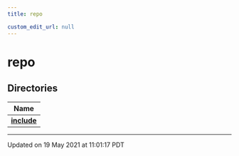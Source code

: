 ```yaml
---
title: repo

custom_edit_url: null
---
```


# repo

## Directories

| Name           |
| -------------- |
| **[include](/autogen/libzt/files/dir_fe343c2a5897961f711deb37663d7822.md#dir-include)**  |






-------------------------------

Updated on 19 May 2021 at 11:01:17 PDT
